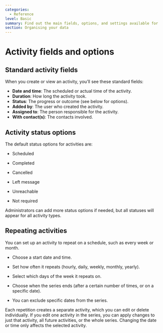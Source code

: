 ```yaml
---
categories:
  - Reference
level: Basic
summary: Find out the main fields, options, and settings available for Activities in CiviCRM.
section: Organising your data
---
```


# Activity fields and options

## Standard activity fields

When you create or view an activity, you’ll see these standard fields:

- **Date and time**: The scheduled or actual time of the activity.
- **Duration**: How long the activity took.
- **Status**: The progress or outcome (see below for options).
- **Added by**: The user who created the activity.
- **Assigned to**: The person responsible for the activity.
- **With contact(s)**: The contacts involved.

## Activity status options

The default status options for activities are:

- Scheduled

- Completed

- Cancelled

- Left message

- Unreachable

- Not required

Administrators can add more status options if needed, but all statuses will appear for all activity types.

## Repeating activities

You can set up an activity to repeat on a schedule, such as every week or month.

- Choose a start date and time.

- Set how often it repeats (hourly, daily, weekly, monthly, yearly).

- Select which days of the week it repeats on.

- Choose when the series ends (after a certain number of times, or on a specific date).

- You can exclude specific dates from the series.

Each repetition creates a separate activity, which you can edit or delete individually. If you edit one activity in the series, you can apply changes to just that activity, all future activities, or the whole series. Changing the date or time only affects the selected activity.

<!--
Source: https://docs.civicrm.org/user/en/latest/organising
-your-data/activities/ -->

<!--
This content is Reference, as it lists and describes the fields and options for activities in CiviCRM.
 -->
